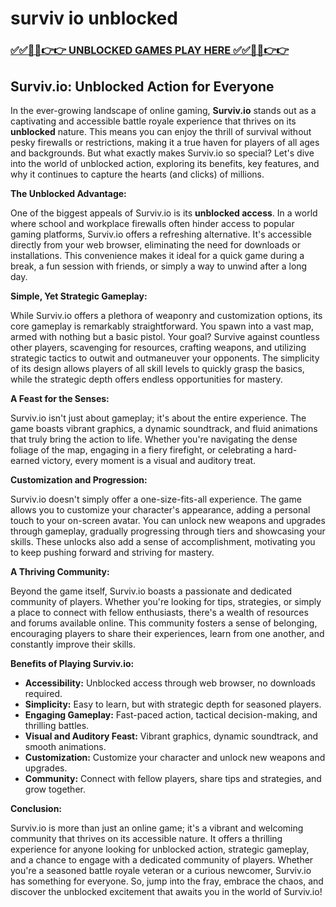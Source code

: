 # surviv io unblocked

### [✅✅🔴🔴👉👉 UNBLOCKED GAMES PLAY HERE ✅✅🔴🔴👉👉](https://topstoryindia.com)

##  Surviv.io: Unblocked Action for Everyone

In the ever-growing landscape of online gaming, **Surviv.io** stands out as a captivating and accessible battle royale experience that thrives on its **unblocked** nature. This means you can enjoy the thrill of survival without pesky firewalls or restrictions, making it a true haven for players of all ages and backgrounds. But what exactly makes Surviv.io so special? Let's dive into the world of unblocked action, exploring its benefits, key features, and why it continues to capture the hearts (and clicks) of millions.

**The Unblocked Advantage:**

One of the biggest appeals of Surviv.io is its **unblocked access**. In a world where school and workplace firewalls often hinder access to popular gaming platforms, Surviv.io offers a refreshing alternative. It's accessible directly from your web browser, eliminating the need for downloads or installations. This convenience makes it ideal for a quick game during a break, a fun session with friends, or simply a way to unwind after a long day.

**Simple, Yet Strategic Gameplay:**

While Surviv.io offers a plethora of weaponry and customization options, its core gameplay is remarkably straightforward. You spawn into a vast map, armed with nothing but a basic pistol. Your goal? Survive against countless other players, scavenging for resources, crafting weapons, and utilizing strategic tactics to outwit and outmaneuver your opponents. The simplicity of its design allows players of all skill levels to quickly grasp the basics, while the strategic depth offers endless opportunities for mastery.

**A Feast for the Senses:**

Surviv.io isn't just about gameplay; it's about the entire experience. The game boasts vibrant graphics, a dynamic soundtrack, and fluid animations that truly bring the action to life. Whether you're navigating the dense foliage of the map, engaging in a fiery firefight, or celebrating a hard-earned victory, every moment is a visual and auditory treat.

**Customization and Progression:**

Surviv.io doesn't simply offer a one-size-fits-all experience. The game allows you to customize your character's appearance, adding a personal touch to your on-screen avatar. You can unlock new weapons and upgrades through gameplay, gradually progressing through tiers and showcasing your skills. These unlocks also add a sense of accomplishment, motivating you to keep pushing forward and striving for mastery.

**A Thriving Community:**

Beyond the game itself, Surviv.io boasts a passionate and dedicated community of players. Whether you're looking for tips, strategies, or simply a place to connect with fellow enthusiasts, there's a wealth of resources and forums available online. This community fosters a sense of belonging, encouraging players to share their experiences, learn from one another, and constantly improve their skills.

**Benefits of Playing Surviv.io:**

* **Accessibility:** Unblocked access through web browser, no downloads required.
* **Simplicity:** Easy to learn, but with strategic depth for seasoned players.
* **Engaging Gameplay:** Fast-paced action, tactical decision-making, and thrilling battles.
* **Visual and Auditory Feast:** Vibrant graphics, dynamic soundtrack, and smooth animations.
* **Customization:** Customize your character and unlock new weapons and upgrades.
* **Community:** Connect with fellow players, share tips and strategies, and grow together.

**Conclusion:**

Surviv.io is more than just an online game; it's a vibrant and welcoming community that thrives on its accessible nature. It offers a thrilling experience for anyone looking for unblocked action, strategic gameplay, and a chance to engage with a dedicated community of players. Whether you're a seasoned battle royale veteran or a curious newcomer, Surviv.io has something for everyone. So, jump into the fray, embrace the chaos, and discover the unblocked excitement that awaits you in the world of Surviv.io! 
